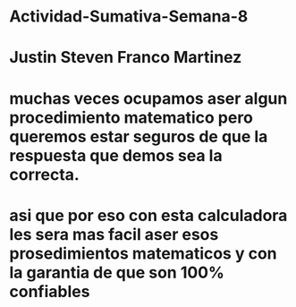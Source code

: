 # Actividad-Sumativa-Semana-8
# Justin Steven Franco Martinez

# muchas veces ocupamos aser algun procedimiento matematico pero queremos estar seguros de que la respuesta que demos sea la correcta.

# asi que por eso con esta calculadora les sera mas facil aser esos prosedimientos matematicos y con la garantia de que son 100% confiables